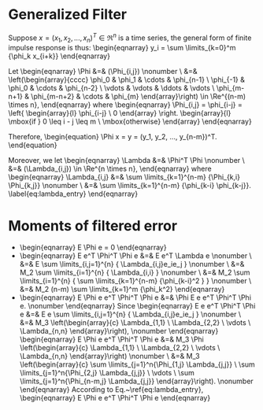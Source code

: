 # Generalized Filter

Suppose $x = (x_1, x_2, ..., x_n)^T \in \Re^n$ is a time series, the general form of finite impulse response is thus: \begin{eqnarray}
y_i = \sum \limits_{k=0}^m {\phi_k x_{i+k}}
\end{eqnarray}

Let \begin{eqnarray} 
\Phi &=& (\Phi_{i,j}) \nonumber \\
&=& \left(\begin{array}{cccc}
\phi_0 & \phi_1 & \cdots & \phi_{n-1} \\
\phi_{-1} & \phi_0 & \cdots & \phi_{n-2} \\
\vdots & \vdots & \ddots & \vdots \\
\phi_{m-n+1} & \phi_{m-n+2} & \cdots & \phi_{m}
\end{array}\right) \in \Re^{(n-m) \times n},
\end{eqnarray} where \begin{eqnarray}
\Phi_{i,j} = \phi_{i-j} = \left\{ \begin{array}{l}
\phi_{i-j} \\
0
\end{array} \right. \begin{array}{l}
\mbox{if } 0 \leq i - j \leq m \\
\mbox{otherwise}
\end{array}
\end{eqnarray}

Therefore, \begin{equation}
\Phi x = y = (y_1, y_2, ..., y_{n-m})^T.
\end{equation}

Moreover, we let \begin{eqnarray}
\Lambda &=& \Phi^T \Phi \nonumber \\
&=& (\Lambda_{i,j}) \in \Re^{n \times n},
\end{eqnarray} where \begin{eqnarray}
\Lambda_{i,j} &=& \sum \limits_{k=1}^{n-m} {\Phi_{k,i} \Phi_{k,j}} \nonumber \\
&=& \sum \limits_{k=1}^{n-m} {\phi_{k-i} \phi_{k-j}}. \label{eq:lambda_entry}
\end{eqnarray}

# Moments of filtered error

- \begin{eqnarray}
E \Phi e = 0
\end{eqnarray}
- \begin{eqnarray}
E e^T \Phi^T \Phi e &=& E e^T \Lambda e \nonumber \\
&=& E \sum \limits_{i,j=1}^{n} { \Lambda_{i,j}e_ie_j } \nonumber \\
&=& M_2 \sum \limits_{i=1}^{n} { \Lambda_{i,i} } \nonumber \\
&=& M_2 \sum \limits_{i=1}^{n} { \sum \limits_{k=1}^{n-m} {\phi_{k-i}^2 } } \nonumber \\
&=& M_2 (n-m) \sum \limits_{k=1}^m {\phi_k^2}
\end{eqnarray}
- \begin{eqnarray}
E \Phi e e^T \Phi^T \Phi e &=& \Phi E e e^T \Phi^T \Phi e. \nonumber
\end{eqnarray} Since \begin{eqnarray}
E e e^T \Phi^T \Phi e &=& E e \sum \limits_{i,j=1}^{n} { \Lambda_{i,j}e_ie_j } \nonumber \\
&=& M_3 \left(\begin{array}{c}
\Lambda_{1,1} \\
\Lambda_{2,2} \\
\vdots \\
\Lambda_{n,n}
\end{array}\right), \nonumber
\end{eqnarray} \begin{eqnarray}
E \Phi e e^T \Phi^T \Phi e &=& M_3 \Phi \left(\begin{array}{c}
\Lambda_{1,1} \\
\Lambda_{2,2} \\
\vdots \\
\Lambda_{n,n}
\end{array}\right) \nonumber \\
&=& M_3 \left(\begin{array}{c}
\sum \limits_{j=1}^n{\Phi_{1,j} \Lambda_{j,j}} \\
\sum \limits_{j=1}^n{\Phi_{2,j} \Lambda_{j,j}} \\
\vdots \\
\sum \limits_{j=1}^n{\Phi_{n-m,j} \Lambda_{j,j}}
\end{array}\right). \nonumber
\end{eqnarray} According to Eq.~\ref{eq:lambda_entry}, \begin{eqnarray}
E \Phi e e^T \Phi^T \Phi e
\end{eqnarray}



